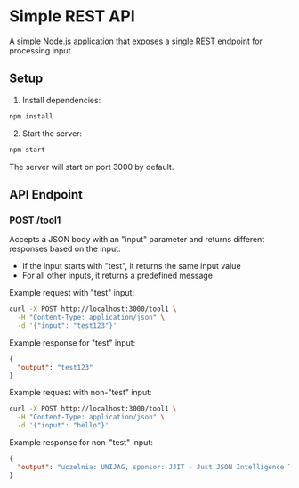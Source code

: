 # Simple REST API

A simple Node.js application that exposes a single REST endpoint for processing input.

## Setup

1. Install dependencies:
```bash
npm install
```

2. Start the server:
```bash
npm start
```

The server will start on port 3000 by default.

## API Endpoint

### POST /tool1

Accepts a JSON body with an "input" parameter and returns different responses based on the input:

- If the input starts with "test", it returns the same input value
- For all other inputs, it returns a predefined message

Example request with "test" input:
```bash
curl -X POST http://localhost:3000/tool1 \
  -H "Content-Type: application/json" \
  -d '{"input": "test123"}'
```

Example response for "test" input:
```json
{
  "output": "test123"
}
```

Example request with non-"test" input:
```bash
curl -X POST http://localhost:3000/tool1 \
  -H "Content-Type: application/json" \
  -d '{"input": "hello"}'
```

Example response for non-"test" input:
```json
{
  "output": "uczelnia: UNIJAG, sponsor: JJIT - Just JSON Intelligence Technologies"
}
``` 
